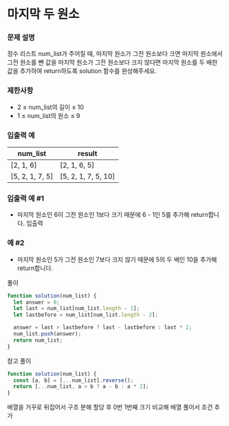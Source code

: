 # 마지막 두 원소

### 문제 설명

정수 리스트 num_list가 주어질 때, 마지막 원소가 그전 원소보다 크면 마지막 원소에서 그전 원소를 뺀 값을 마지막 원소가 그전 원소보다 크지 않다면 마지막 원소를 두 배한 값을 추가하여 return하도록 solution 함수를 완성해주세요.

### 제한사항

- 2 ≤ num_list의 길이 ≤ 10
- 1 ≤ num_list의 원소 ≤ 9

### 입출력 예

| num_list        | result              |
| --------------- | ------------------- |
| [2, 1, 6]       | [2, 1, 6, 5]        |
| [5, 2, 1, 7, 5] | [5, 2, 1, 7, 5, 10] |

### 입출력 예 #1

- 마지막 원소인 6이 그전 원소인 1보다 크기 때문에 6 - 1인 5를 추가해 return합니다.
  입출력

### 예 #2

- 마지막 원소인 5가 그전 원소인 7보다 크지 않기 때문에 5의 두 배인 10을 추가해 return합니다.

풀이

```javascript
function solution(num_list) {
  let answer = 0;
  let last = num_list[num_list.length - 1];
  let lastbefore = num_list[num_list.length - 2];

  answer = last > lastbefore ? last - lastbefore : last * 2;
  num_list.push(answer);
  return num_list;
}
```

참고 풀이

```javascript
function solution(num_list) {
  const [a, b] = [...num_list].reverse();
  return [...num_list, a > b ? a - b : a * 2];
}
```

배열을 거꾸로 뒤집어서 구조 분해 할당 후 0번 1번째 크기 비교해 배열 풀어서 조건 추가   

